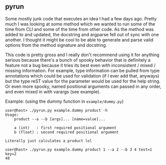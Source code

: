 ## pyrun

Some mostly junk code that executes an idea I had a few days ago. Pretty much I
was looking at some method which we wanted to run some of the time from CLI and
some of the time from other code. As the method was added to and updated, the
docstring and argparse fell out of sync with one another. I thought it might be
cool to be able to generate and parse valid options from the method signature
and docstring.

This code is pretty gross and I really don't recommend using it for anything
serious because there's a bunch of spooky behavior that is definitely a feature
not a bug because it tries its best even with inconsistent / mixed / missing
information. For example, type information can be pulled from type annotations
which could be used for validation (if I ever add that, anyways) but the type
reST value for the parameter would be used for the help string. Or even more
spooky, named positional arguments can passed in any order, and even mixed in
with varargs (see example).

Example: (using the dummy function in `example/dummy.py`)
```
user@host> ./pyrun.py example.dummy product -h
Usage:
    product --a --b [args]... [name=value]...

    a (int)   : first required positional argument
    b (float) : second required positional argument

Literally just calculates a product lol

user@host> ./pyrun.py example.dummy product 1 --a 2 --b 3 4 test=1 key=2
48
```
